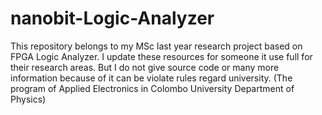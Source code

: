 # nanobit-Logic-Analyzer
This repository belongs to my MSc last year research project based on FPGA Logic Analyzer. I update these resources for someone it use full for their research areas. But I do not give source code or many more information because of it can be violate rules regard university. 
(The program of Applied Electronics in Colombo University Department of Physics)

